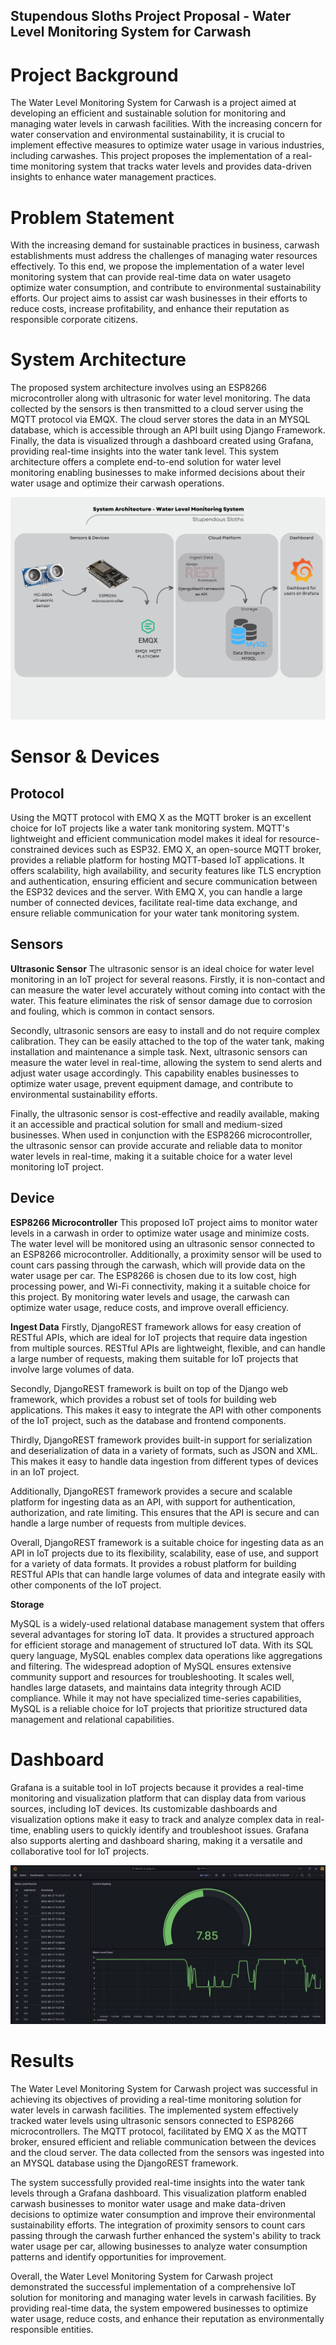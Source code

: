 ## Stupendous Sloths Project Proposal - Water Level Monitoring System for Carwash

# Project Background 

The Water Level Monitoring System for Carwash is a project aimed at developing an efficient and sustainable solution for monitoring and managing water levels in carwash facilities. With the increasing concern for water conservation and environmental sustainability, it is crucial to implement effective measures to optimize water usage in various industries, including carwashes. This project proposes the implementation of a real-time monitoring system that tracks water levels and provides data-driven insights to enhance water management practices.

# Problem Statement

With the increasing demand for sustainable practices in business, carwash establishments must address the challenges of managing water resources effectively. To this end, we propose the implementation of a water level monitoring system that can provide real-time data on water usageto optimize water consumption, and contribute to environmental sustainability efforts. Our project aims to assist car wash businesses in their efforts to reduce costs, increase profitability, and enhance their reputation as responsible corporate citizens.


# System Architecture

The proposed system architecture involves using an ESP8266 microcontroller along with ultrasonic for water level monitoring. The data collected by the sensors is then transmitted to a cloud server using the MQTT protocol via EMQX. The cloud server stores the data in an MYSQL database, which is accessible through an API built using Django Framework. Finally, the data is visualized through a dashboard created using Grafana, providing real-time insights into the water tank level. This system architecture offers a complete end-to-end solution for water level monitoring enabling businesses to make informed decisions about their water usage and optimize their carwash operations.

![Alt text](https://github.com/haziqfakhrie/Stage-6/blob/fda703dc1857baf682b8524acf2045ce4e81c795/Images/Software%20Engineering%20Project%20System%20Architecture%20(1).png)

# Sensor & Devices

## Protocol
Using the MQTT protocol with EMQ X as the MQTT broker is an excellent choice for IoT projects like a water tank monitoring system. MQTT's lightweight and efficient communication model makes it ideal for resource-constrained devices such as ESP32. EMQ X, an open-source MQTT broker, provides a reliable platform for hosting MQTT-based IoT applications. It offers scalability, high availability, and security features like TLS encryption and authentication, ensuring efficient and secure communication between the ESP32 devices and the server. With EMQ X, you can handle a large number of connected devices, facilitate real-time data exchange, and ensure reliable communication for your water tank monitoring system.

## Sensors

**Ultrasonic Sensor**
The ultrasonic sensor is an ideal choice for water level monitoring in an IoT project for several reasons. Firstly, it is non-contact and can measure the water level accurately without coming into contact with the water. This feature eliminates the risk of sensor damage due to corrosion and fouling, which is common in contact sensors.

Secondly, ultrasonic sensors are easy to install and do not require complex calibration. They can be easily attached to the top of the water tank, making installation and maintenance a simple task. Next, ultrasonic sensors can measure the water level in real-time, allowing the system to send alerts and adjust water usage accordingly. This capability enables businesses to optimize water usage, prevent equipment damage, and contribute to environmental sustainability efforts.

Finally, the ultrasonic sensor is cost-effective and readily available, making it an accessible and practical solution for small and medium-sized businesses. When used in conjunction with the ESP8266 microcontroller, the ultrasonic sensor can provide accurate and reliable data to monitor water levels in real-time, making it a suitable choice for a water level monitoring IoT project.



## Device

**ESP8266 Microcontroller**
This proposed IoT project aims to monitor water levels in a carwash in order to optimize water usage and minimize costs. The water level will be monitored using an ultrasonic sensor connected to an ESP8266 microcontroller. Additionally, a proximity sensor will be used to count cars passing through the carwash, which will provide data on the water usage per car. The ESP8266 is chosen due to its low cost, high processing power, and Wi-Fi connectivity, making it a suitable choice for this project. By monitoring water levels and usage, the carwash can optimize water usage, reduce costs, and improve overall efficiency.


**Ingest Data**
Firstly, DjangoREST framework allows for easy creation of RESTful APIs, which are ideal for IoT projects that require data ingestion from multiple sources. RESTful APIs are lightweight, flexible, and can handle a large number of requests, making them suitable for IoT projects that involve large volumes of data.

Secondly, DjangoREST framework is built on top of the Django web framework, which provides a robust set of tools for building web applications. This makes it easy to integrate the API with other components of the IoT project, such as the database and frontend components.

Thirdly, DjangoREST framework provides built-in support for serialization and deserialization of data in a variety of formats, such as JSON and XML. This makes it easy to handle data ingestion from different types of devices in an IoT project.

Additionally, DjangoREST framework provides a secure and scalable platform for ingesting data as an API, with support for authentication, authorization, and rate limiting. This ensures that the API is secure and can handle a large number of requests from multiple devices.

Overall, DjangoREST framework is a suitable choice for ingesting data as an API in IoT projects due to its flexibility, scalability, ease of use, and support for a variety of data formats. It provides a robust platform for building RESTful APIs that can handle large volumes of data and integrate easily with other components of the IoT project.

**Storage**

MySQL is a widely-used relational database management system that offers several advantages for storing IoT data. It provides a structured approach for efficient storage and management of structured IoT data. With its SQL query language, MySQL enables complex data operations like aggregations and filtering. The widespread adoption of MySQL ensures extensive community support and resources for troubleshooting. It scales well, handles large datasets, and maintains data integrity through ACID compliance. While it may not have specialized time-series capabilities, MySQL is a reliable choice for IoT projects that prioritize structured data management and relational capabilities.


# Dashboard

Grafana is a suitable tool in IoT projects because it provides a real-time monitoring and visualization platform that can display data from various sources, including IoT devices. Its customizable dashboards and visualization options make it easy to track and analyze complex data in real-time, enabling users to quickly identify and troubleshoot issues. Grafana also supports alerting and dashboard sharing, making it a versatile and collaborative tool for IoT projects.


![Alt text](https://github.com/haziqfakhrie/Stage-6/blob/fda703dc1857baf682b8524acf2045ce4e81c795/Images/grafana%20dashboard.jpg)

# Results

The Water Level Monitoring System for Carwash project was successful in achieving its objectives of providing a real-time monitoring solution for water levels in carwash facilities. The implemented system effectively tracked water levels using ultrasonic sensors connected to ESP8266 microcontrollers. The MQTT protocol, facilitated by EMQ X as the MQTT broker, ensured efficient and reliable communication between the devices and the cloud server. The data collected from the sensors was ingested into an MYSQL database using the DjangoREST framework.

The system successfully provided real-time insights into the water tank levels through a Grafana dashboard. This visualization platform enabled carwash businesses to monitor water usage and make data-driven decisions to optimize water consumption and improve their environmental sustainability efforts. The integration of proximity sensors to count cars passing through the carwash further enhanced the system's ability to track water usage per car, allowing businesses to analyze water consumption patterns and identify opportunities for improvement.

Overall, the Water Level Monitoring System for Carwash project demonstrated the successful implementation of a comprehensive IoT solution for monitoring and managing water levels in carwash facilities. By providing real-time data, the system empowered businesses to optimize water usage, reduce costs, and enhance their reputation as environmentally responsible entities.

